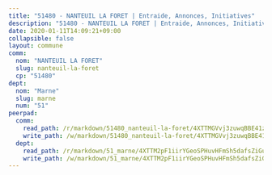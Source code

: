 ```yaml
---
title: "51480 - NANTEUIL LA FORET | Entraide, Annonces, Initiatives"
description: "51480 - NANTEUIL LA FORET | Entraide, Annonces, Initiatives"
date: 2020-01-11T14:09:21+09:00
collapsible: false
layout: commune
comm:
  nom: "NANTEUIL LA FORET"
  slug: nanteuil-la-foret
  cp: "51480"
dept:
  nom: "Marne"
  slug: marne
  num: "51"
peerpad:
  comm:
    read_path: /r/markdown/51480_nanteuil-la-foret/4XTTMGVvj3zuwqBBE41zfVhRFo6xK4w3WipNoACL3jkZp5rSb
    write_path: /w/markdown/51480_nanteuil-la-foret/4XTTMGVvj3zuwqBBE41zfVhRFo6xK4w3WipNoACL3jkZp5rSb-K3TgUzzXL4xcV1wbuhLTpPT9f6gwaSS6odZ1gptwq2w88t9yB6DWLPtjBqt2hmmEt47dDsyRbH3e5mxBzrz7zcPhGf29CqQGVwrTLBuJmE4nciE5LCoKeYHLgvkJVNs1uVyAsAnj
  dept:
    read_path: /r/markdown/51_marne/4XTTM2pF1iirYGeoSPHuvHFmSh5dafsZiGuDVqApNYr9W2doe
    write_path: /w/markdown/51_marne/4XTTM2pF1iirYGeoSPHuvHFmSh5dafsZiGuDVqApNYr9W2doe-K3TgV7EpXmd75L5pz6aUTALihWsFeiubyposyfPgz6DbQby3ZQF3gNXaGqeRVGevfRz46yND7Y8QkCv5VozWFj5shZbEokjWNQrdmmsAHCxzuLQj5kuinh4kCdsefHKLdp7xhUwa
---
```


